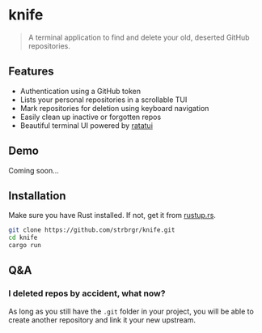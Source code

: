 # knife

> A terminal application to find and delete your old, deserted GitHub repositories.

## Features

- Authentication using a GitHub token
- Lists your personal repositories in a scrollable TUI
- Mark repositories for deletion using keyboard navigation
- Easily clean up inactive or forgotten repos
- Beautiful terminal UI powered by [ratatui](https://github.com/ratatui-org/ratatui)

## Demo

Coming soon...

## Installation

Make sure you have Rust installed. If not, get it from [rustup.rs](https://rustup.rs).

```bash
git clone https://github.com/strbrgr/knife.git
cd knife
cargo run
```

## Q&A

### I deleted repos by accident, what now?

As long as you still have the `.git` folder in your project, you will be able to create another repository and link it your new upstream.
